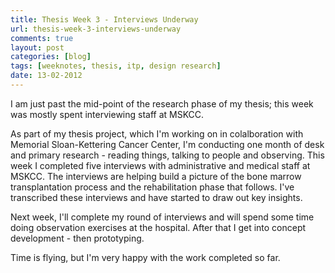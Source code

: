 ```yaml
---
title: Thesis Week 3 - Interviews Underway
url: thesis-week-3-interviews-underway
comments: true
layout: post
categories: [blog]
tags: [weeknotes, thesis, itp, design research]
date: 13-02-2012
---
```

<p class="intro">I am just past the mid-point of the research phase of my thesis; this week was mostly spent interviewing staff at MSKCC. </p>
As part of my thesis project, which I'm working on in colalboration with Memorial Sloan-Kettering Cancer Center, I'm conducting one month of desk and primary research - reading things, talking to people and observing. This week I completed five interviews with administrative and medical staff at MSKCC. The interviews are helping build a picture of the bone marrow transplantation process and the rehabilitation phase that follows. I've transcribed these interviews and have started to draw out key insights. 

Next week, I'll complete my round of interviews and will spend some time doing observation exercises at the hospital. After that I get into concept development - then prototyping.

Time is flying, but I'm very happy with the work completed so far.&nbsp; 

